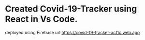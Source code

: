 # Created Covid-19-Tracker using React in Vs Code.
deployed using Firebase 
url https://covid-19-tracker-acf1c.web.app
